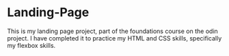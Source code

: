 # Landing-Page

This is my landing page project, part of the foundations course on the odin project. I have completed it to practice my HTML and CSS skills, specifically my flexbox skills.
